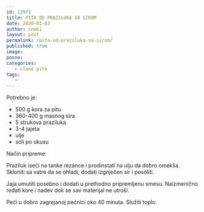 ```yaml
---
id: 12971
title: PITA OD PRAZILUKA SA SIROM
date: 2020-01-03
author: sneki
layout: post
permalink: /pita-od-praziluka-sa-sirom/
published: true
image: 
posno: 
categories:
   - slane pite
tags:
   -
---
```

Potrebno je:

* 500 g kora za pitu 
* 360-400 g masnog sira
* 5 strukova praziluka
* 3-4 jajeta 
* ulje
* soli po ukusu

Način pripreme:

Praziluk iseći na tanke rezance i prodinstati na ulju da dobro omekša. Skloniti sa vatre da se ohladi, dodati izgnječen sir i posoliti. 

Jaja umutiti posebno i dodati u prethodno pripremljenu smesu. Naizmenično ređati kore i nadev dok se sav materijal ne utroši.


Peći u dobro zagrejanoj pećnici oko 40 minuta. Služiti
toplo.

  

